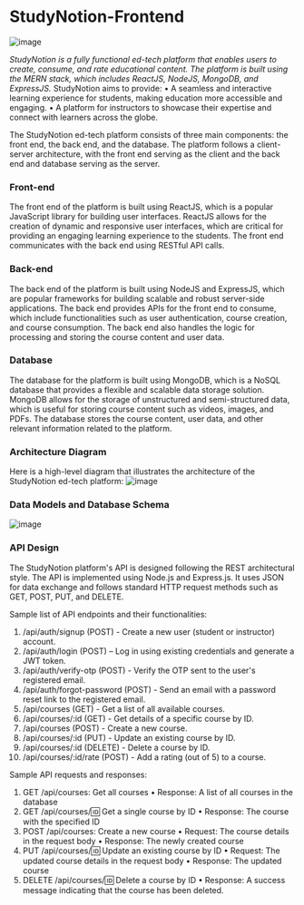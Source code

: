 # StudyNotion-Frontend

![image](https://github.com/anshaneja5/StudyNotion-Frontend/assets/128882734/d664c685-4f28-424f-9df7-e3ce8bba60b3)


_StudyNotion is a fully functional ed-tech platform that enables users to create, consume, and rate educational content. The platform is built using the MERN stack, which includes ReactJS, NodeJS, MongoDB, and ExpressJS._
StudyNotion aims to provide:
•	A seamless and interactive learning experience for students, making education more accessible and engaging.
•	A platform for instructors to showcase their expertise and connect with learners across the globe.

The StudyNotion ed-tech platform consists of three main components: the front end, the back end, and the database. The platform follows a client-server architecture, with the front end serving as the client and the back end and database serving as the server.
### Front-end ###
The front end of the platform is built using ReactJS, which is a popular JavaScript library for building user interfaces. ReactJS allows for the creation of dynamic and responsive user interfaces, which are critical for providing an engaging learning experience to the students. The front end communicates with the back end using RESTful API calls.
### Back-end ###
The back end of the platform is built using NodeJS and ExpressJS, which are popular frameworks for building scalable and robust server-side applications. The back end provides APIs for the front end to consume, which include functionalities such as user authentication, course creation, and course consumption. The back end also handles the logic for processing and storing the course content and user data.
### Database ###
The database for the platform is built using MongoDB, which is a NoSQL database that provides a flexible and scalable data storage solution. MongoDB allows for the storage of unstructured and semi-structured data, which is useful for storing course content such as videos, images, and PDFs. The database stores the course content, user data, and other relevant information related to the platform.

### Architecture Diagram ###
Here is a high-level diagram that illustrates the architecture of the StudyNotion ed-tech platform:
![image](https://github.com/anshaneja5/StudyNotion-Backend/assets/128882734/d25a9594-f154-417c-959d-6de2efdc65ca)

### Data Models and Database Schema
![image](https://github.com/anshaneja5/StudyNotion-Frontend/assets/128882734/061561f7-5bf8-4b71-97a2-bc9a0b6dcbaf)

### API Design ###
The StudyNotion platform's API is designed following the REST architectural style. The API is implemented using Node.js and Express.js. It uses JSON for data exchange and follows standard HTTP request methods such as GET, POST, PUT, and DELETE.

Sample list of API endpoints and their functionalities:
1.	/api/auth/signup (POST) - Create a new user (student or instructor) account.
2.	/api/auth/login (POST) – Log in using existing credentials and generate a JWT token.
3.	/api/auth/verify-otp (POST) - Verify the OTP sent to the user's registered email.
4.	/api/auth/forgot-password (POST) - Send an email with a password reset link to the registered email.
5.	/api/courses (GET) - Get a list of all available courses.
6.	/api/courses/:id (GET) - Get details of a specific course by ID.
7.	/api/courses (POST) - Create a new course.
8.	/api/courses/:id (PUT) - Update an existing course by ID.
9.	/api/courses/:id (DELETE) - Delete a course by ID.
10.	/api/courses/:id/rate (POST) - Add a rating (out of 5) to a course.

Sample API requests and responses:
1.	GET /api/courses: Get all courses
•	Response: A list of all courses in the database
2.	GET /api/courses/:id: Get a single course by ID
•	Response: The course with the specified ID
3.	POST /api/courses: Create a new course
•	Request: The course details in the request body
•	Response: The newly created course
4.	PUT /api/courses/:id: Update an existing course by ID
•	Request: The updated course details in the request body
•	Response: The updated course
5.	DELETE /api/courses/:id: Delete a course by ID
•	Response: A success message indicating that the course has been deleted.

